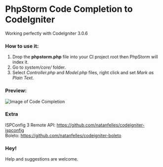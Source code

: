 # PhpStorm Code Completion to CodeIgniter

Working perfectly with CodeIgniter 3.0.6

### How to use it:
1. Drop the **phpstorm.php** file into your CI project root then PhpStorm will index it.
2. Go to *system/core/* folder.
3. Select *Controller.php* and *Model.php* files, right click and set *Mark as Plain Text*.

### Preview:
![Image of Code Completion](https://raw.githubusercontent.com/natanfelles/codeigniter-phpstorm/master/codeigniter-phpstorm.png)

### Extra
ISPConfig 3 Remote API: https://github.com/natanfelles/codeigniter-ispconfig  
Boleto: https://github.com/natanfelles/codeigniter-boleto

### Hey!

Help and suggestions are welcome.
